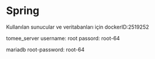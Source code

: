 # Spring


Kullanılan sunucular ve veritabanları için dockerID:2519252

tomee_server username: root passord: root-64

mariadb root-password: root-64
